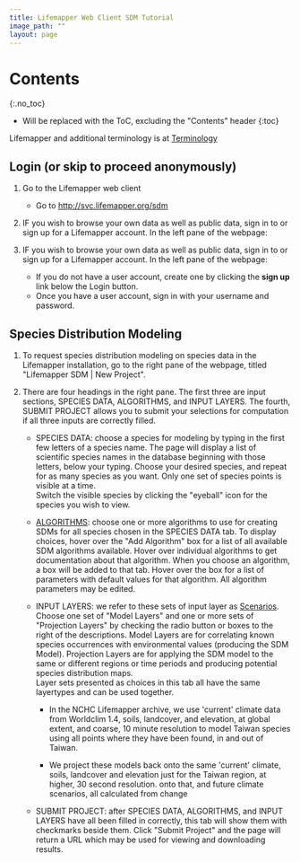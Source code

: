 ```yaml
---
title: Lifemapper Web Client SDM Tutorial
image_path: ""
layout: page
---
```


# Contents
{:.no_toc}

* Will be replaced with the ToC, excluding the "Contents" header
{:toc}

Lifemapper and additional terminology is at [Terminology](/terms)

## Login (or skip to proceed anonymously)

1. Go to the Lifemapper web client
    * Go to http://svc.lifemapper.org/sdm
      
1. IF you wish to browse your own data as well as public data, sign in to 
   or sign up for a Lifemapper account.  In the left pane of the webpage:
   
1. IF you wish to browse your own data as well as public data, sign in to 
   or sign up for a Lifemapper account.  In the left pane of the webpage:
    
    * If you do not have a user account, create one by clicking the **sign up** 
      link below the Login button.
    * Once you have a user account, sign in with your username and password.
            
## Species Distribution Modeling

1. To request species distribution modeling on species data in the
   Lifemapper installation, go to the right pane of the webpage, titled 
   "Lifemapper SDM | New Project". 
   
1. There are four headings in the right pane.  The first three are input sections, 
   SPECIES DATA, ALGORITHMS, and INPUT LAYERS.  The fourth, SUBMIT PROJECT allows you to submit
   your selections for computation if all three inputs are correctly filled.  

    * SPECIES DATA: choose a species for modeling by typing in the first few
      letters of a species name.  The page will display a list of scientific 
      species names in the database beginning with those letters, 
      below your typing. Choose your desired species, and repeat for as many 
      species as you want.  Only one set of species points is visible at a time.  
      Switch the visible species by clicking the "eyeball" icon for the species 
      you wish to view. 
    * [ALGORITHMS](/terms.html): choose one or more algorithms to use for creating SDMs for all
      species chosen in the SPECIES DATA tab.  To display choices, hover over 
      the "Add Algorithm" box for a list of all available SDM algorithms 
      available. Hover over individual algorithms to get documentation about
      that algorithm.  When you choose an algorithm, a box will be added to that
      tab.  Hover over the box for a list of parameters with default values 
      for that algorithm. All algorithm parameters may be edited. 
    * INPUT LAYERS: we  refer to these sets of input layer as 
      [Scenarios](/terms.html).  Choose one set of "Model Layers" and one or more
      sets of "Projection Layers" by checking the radio button or boxes to the 
      right of the descriptions.  Model Layers are for 
      correlating known species occurrences with environmental values 
      (producing the SDM Model).  Projection Layers are
      for applying the SDM model to the same or different regions or time 
      periods and producing potential species distribution maps.  
      Layer sets presented as choices in this tab all have the same layertypes 
      and can be used together.
      
       * In the NCHC Lifemapper archive, we use 'current' climate data 
        from Worldclim 1.4, soils, landcover, and elevation, at global extent, and coarse, 10 minute 
        resolution to model Taiwan species using all points where they have been found, in and out
        of Taiwan.  

      * We project these models back onto the same 'current' climate, soils, landcover and elevation
        just for the Taiwan region, at higher, 30 second resolution. 
        onto that, and future climate scenarios, all calculated from change 
 
     * SUBMIT PROJECT: after SPECIES DATA, ALGORITHMS, and INPUT LAYERS have all
      been filled in correctly, this tab will show them with checkmarks beside 
      them.  Click "Submit Project" and the page will return a URL which
      may be used for viewing and downloading results.
    

